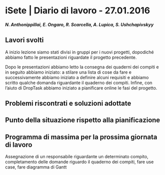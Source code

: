 

# iSete | Diario di lavoro - 27.01.2016
##### N. Anthonippillai, E. Ongaro, R. Scarcella, A. Lupica, S. Ushchapivskyy

## Lavori svolti

  A inizio lezione siamo stati divisi in gruppi per i nuovi progetti, dopodiché abbiamo fatto le presentazioni riguardate il progetto precedente.

  Dopo le presentazioni abbiamo letto la consegna dei quaderni dei compiti e in seguito abbiamo iniziato: a stilare una lista di cose da fare e successivamente abbiamo iniziato a definire alcuni requisiti e abbiamo scritto qualche domanda riguardante il quaderno dei compiti. Infine, con l’aiuto di DropTask abbiamo iniziato a pianificare online le fasi del progetto.


## Problemi riscontrati e soluzioni adottate

## Punto della situazione rispetto alla pianificazione

## Programma di massima per la prossima giornata di lavoro

  Assegnazione di un responsabile riguardante un determinato compito, completamento delle domande riguardo il quaderno dei compiti, fare use case, fare diagramma di Gantt
